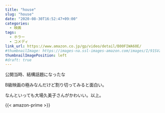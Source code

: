 ```yaml
---
title: "house"
slug: "house"
date: "2020-08-30T16:52:47+09:00"
categories:
  - 映画
tags:
  - ホラー
  - コメディ
link_url: https://www.amazon.co.jp/gp/video/detail/B00FIWA60E/
#thumbnailImage: https://images-na.ssl-images-amazon.com/images/I/91SVzaS-ywL._SX300_.jpg
thumbnailImagePosition: left
#draft: true
---
```

公開当時、結構話題になったな
<!--more-->
B級映画の極みなんだけど割り切ってみると面白い。

なんといっても大場久美子さんがかわいい。以上。

{{< amazon-prime >}}
